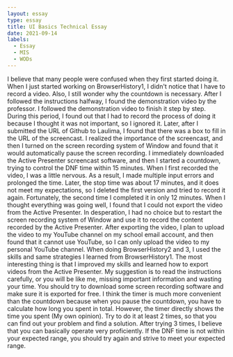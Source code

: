 ```yaml
---
layout: essay
type: essay
title: UI Basics Technical Essay
date: 2021-09-14
labels:
  - Essay
  - MIS
  - WODs
---
```

I believe that many people were confused when they first started doing it. When I just started working on BrowserHistory1, I didn't notice that I have to record a video. Also, I still wonder why the countdown is necessary. After I followed the instructions halfway, I found the demonstration video by the professor. I followed the demonstration video to finish it step by step. During this period, I found out that I had to record the process of doing it because I thought it was not important, so I ignored it. Later, after I submitted the URL of Github to Laulima, I found that there was a box to fill in the URL of the screencast. I realized the importance of the screencast, and then I turned on the screen recording system of Window and found that it would automatically pause the screen recording. I immediately downloaded the Active Presenter screencast software, and then I started a countdown, trying to control the DNF time within 15 minutes. When I first recorded the video, I was a little nervous. As a result, I made multiple input errors and prolonged the time. Later, the stop time was about 17 minutes, and it does not meet my expectations, so I deleted the first version and tried to record it again. Fortunately, the second time I completed it in only 12 minutes. When I thought everything was going well, I found that I could not export the video from the Active Presenter. In desperation, I had no choice but to restart the screen recording system of Window and use it to record the content recorded by the Active Presenter. After exporting the video, I plan to upload the video to my YouTube channel on my school email account, and then found that it cannot use YouTube, so I can only upload the video to my personal YouTube channel. When doing BrowserHistory2 and 3, I used the skills and same strategies I learned from BrowserHistory1. The most interesting thing is that I improved my skills and learned how to export videos from the Active Presenter.
My suggestion is to read the instructions carefully, or you will be like me, missing important information and wasting your time. You should try to download some screen recording software and make sure it is exported for free. I think the timer is much more convenient than the countdown because when you pause the countdown, you have to calculate how long you spent in total. However, the timer directly shows the time you spent (My own opinion). Try to do it at least 2 times, so that you can find out your problem and find a solution. After trying 3 times, I believe that you can basically operate very proficiently. If the DNF time is not within your expected range, you should try again and strive to meet your expected range.
